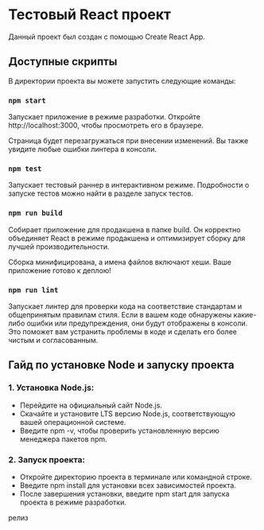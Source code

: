 # Тестовый React проект

Данный проект был создан с помощью Create React App.

## Доступные скрипты
В директории проекта вы можете запустить следующие команды:

### `npm start`

Запускает приложение в режиме разработки.
Откройте http://localhost:3000, чтобы просмотреть его в браузере.

Страница будет перезагружаться при внесении изменений.
Вы также увидите любые ошибки линтера в консоли.

### `npm test`

Запускает тестовый раннер в интерактивном режиме.
Подробности о запуске тестов можно найти в разделе запуск тестов.

### `npm run build`

Собирает приложение для продакшена в папке build.
Он корректно объединяет React в режиме продакшена и оптимизирует сборку для лучшей производительности.

Сборка минифицирована, а имена файлов включают хеши.
Ваше приложение готово к деплою!

### `npm run lint`

Запускает линтер для проверки кода на соответствие стандартам и общепринятым правилам стиля. 
Если в вашем коде обнаружены какие-либо ошибки или предупреждения, они будут отображены в консоли. 
Это поможет вам устранить проблемы в коде и сделать его более чистым и согласованным.


## Гайд по установке Node и запуску проекта

### 1. Установка Node.js:

- Перейдите на официальный сайт Node.js.
- Скачайте и установите LTS версию Node.js, соответствующую вашей операционной системе.
- Введите npm -v, чтобы проверить установленную версию менеджера пакетов npm.

### 2. Запуск проекта:

- Откройте директорию проекта в терминале или командной строке.
- Введите npm install для установки всех зависимостей проекта.
- После завершения установки, введите npm start для запуска проекта в режиме разработки.

релиз